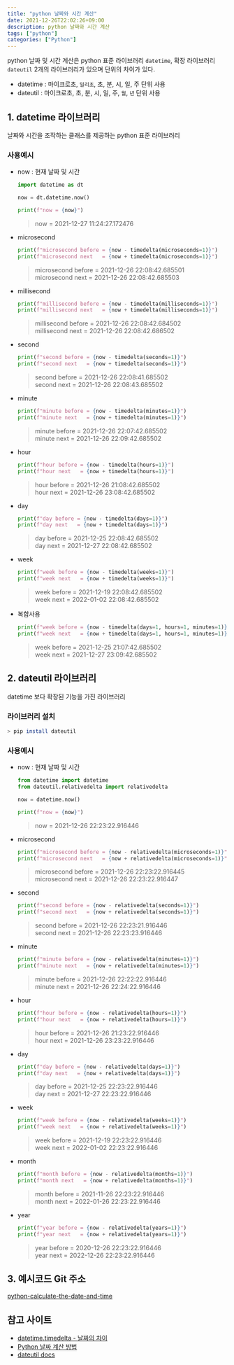 ```yaml
---
title: "python 날짜와 시간 계산"
date: 2021-12-26T22:02:26+09:00
description: python 날짜와 시간 계산
tags: ["python"]
categories: ["Python"]
---
```




python 날짜 및 시간 계산은 python 표준 라이브러리 `datetime`, 확장 라이브러리 `dateutil` 2개의 라이브러리가 있으며 단위의 차이가 있다.
- datetime : 마이크로초, `밀리초`, 초, 분, 시, 일, 주 단위 사용
- dateutil : 마이크로초, 초, 분, 시, 일, 주, `월`, `년` 단위 사용



## 1. datetime 라이브러리

날짜와 시간을 조작하는 클래스를 제공하는 python 표준 라이브러리

### 사용예시

- now : 현재 날짜 및 시간

    ```python
    import datetime as dt

    now = dt.datetime.now()

    print(f"now = {now}")
    ```

    > now = 2021-12-27 11:24:27.172476  

- microsecond

    ```python
    print(f"microsecond before = {now - timedelta(microseconds=1)}")
    print(f"microsecond next   = {now + timedelta(microseconds=1)}")
    ```

    > microsecond before = 2021-12-26 22:08:42.685501  
    > microsecond next   = 2021-12-26 22:08:42.685503  

- millisecond

    ```python
    print(f"millisecond before = {now - timedelta(milliseconds=1)}")
    print(f"millisecond next   = {now + timedelta(milliseconds=1)}")
    ```

    > millisecond before = 2021-12-26 22:08:42.684502  
    > millisecond next   = 2021-12-26 22:08:42.686502  

- second

    ```python
    print(f"second before = {now - timedelta(seconds=1)}")
    print(f"second next   = {now + timedelta(seconds=1)}")
    ```

    > second before = 2021-12-26 22:08:41.685502  
    > second next   = 2021-12-26 22:08:43.685502  

- minute

    ```python
    print(f"minute before = {now - timedelta(minutes=1)}")
    print(f"minute next   = {now + timedelta(minutes=1)}")
    ```

    > minute before = 2021-12-26 22:07:42.685502  
    > minute next   = 2021-12-26 22:09:42.685502  

- hour

    ```python
    print(f"hour before = {now - timedelta(hours=1)}")
    print(f"hour next   = {now + timedelta(hours=1)}")
    ```

    > hour before = 2021-12-26 21:08:42.685502  
    > hour next   = 2021-12-26 23:08:42.685502  

- day

    ```python
    print(f"day before = {now - timedelta(days=1)}")
    print(f"day next   = {now + timedelta(days=1)}")
    ```

    > day before = 2021-12-25 22:08:42.685502  
    > day next   = 2021-12-27 22:08:42.685502  

- week

    ```python
    print(f"week before = {now - timedelta(weeks=1)}")
    print(f"week next   = {now + timedelta(weeks=1)}")
    ```

    > week before = 2021-12-19 22:08:42.685502  
    > week next   = 2022-01-02 22:08:42.685502  

- 복합사용

    ```python
    print(f"week before = {now - timedelta(days=1, hours=1, minutes=1)}")
    print(f"week next   = {now + timedelta(days=1, hours=1, minutes=1)}")
    ```

    > week before = 2021-12-25 21:07:42.685502  
    > week next   = 2021-12-27 23:09:42.685502  



## 2. dateutil 라이브러리

datetime 보다 확장된 기능을 가진 라이브러리

### 라이브러리 설치

```bash
> pip install dateutil
```

### 사용예시

- now : 현재 날짜 및 시간

    ```python
    from datetime import datetime
    from dateutil.relativedelta import relativedelta

    now = datetime.now()

    print(f"now = {now}")
    ```

    > now = 2021-12-26 22:23:22.916446  

- microsecond

    ```python
    print(f"microsecond before = {now - relativedelta(microseconds=1)}")
    print(f"microsecond next   = {now + relativedelta(microseconds=1)}")
    ```

    > microsecond before = 2021-12-26 22:23:22.916445  
    > microsecond next   = 2021-12-26 22:23:22.916447  

- second

    ```python
    print(f"second before = {now - relativedelta(seconds=1)}")
    print(f"second next   = {now + relativedelta(seconds=1)}")
    ```

    > second before = 2021-12-26 22:23:21.916446  
    > second next   = 2021-12-26 22:23:23.916446  

- minute

    ```python
    print(f"minute before = {now - relativedelta(minutes=1)}")
    print(f"minute next   = {now + relativedelta(minutes=1)}")
    ```

    > minute before = 2021-12-26 22:22:22.916446  
    > minute next   = 2021-12-26 22:24:22.916446  

- hour

    ```python
    print(f"hour before = {now - relativedelta(hours=1)}")
    print(f"hour next   = {now + relativedelta(hours=1)}")
    ```

    > hour before = 2021-12-26 21:23:22.916446  
    > hour next   = 2021-12-26 23:23:22.916446  

- day

    ```python
    print(f"day before = {now - relativedelta(days=1)}")
    print(f"day next   = {now + relativedelta(days=1)}")
    ```

    > day before = 2021-12-25 22:23:22.916446  
    > day next   = 2021-12-27 22:23:22.916446  

- week

    ```python
    print(f"week before = {now - relativedelta(weeks=1)}")
    print(f"week next   = {now + relativedelta(weeks=1)}")
    ```

    > week before = 2021-12-19 22:23:22.916446  
    > week next   = 2022-01-02 22:23:22.916446  

- month

    ```python
    print(f"month before = {now - relativedelta(months=1)}")
    print(f"month next   = {now + relativedelta(months=1)}")
    ```

    > month before = 2021-11-26 22:23:22.916446  
    > month next   = 2022-01-26 22:23:22.916446  

- year

    ```python
    print(f"year before = {now - relativedelta(years=1)}")
    print(f"year next   = {now + relativedelta(years=1)}")
    ```

    > year before = 2020-12-26 22:23:22.916446  
    > year next   = 2022-12-26 22:23:22.916446  



## 3. 예시코드 Git 주소

[python-calculate-the-date-and-time](https://github.com/SangjunCha-dev/blog/tree/main/python/python-calculate-the-date-and-time)



## 참고 사이트

- [datetime.timedelta - 날짜의 차이](https://wikidocs.net/104836)
- [Python 날짜 계산 방법](https://jsikim1.tistory.com/143)
- [dateutil docs](https://dateutil.readthedocs.io/en/stable/)